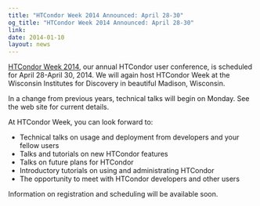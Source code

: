 ```yaml
---
title: "HTCondor Week 2014 Announced: April 28-30"
og_title: "HTCondor Week 2014 Announced: April 28-30"
link: 
date: 2014-01-10
layout: news
---
```


<p> <a href="http://research.cs.wisc.edu/htcondor/HTCondorWeek2014/index.html" data-proofer-ignore>HTCondor Week 2014</a>, our annual HTCondor user conference, is scheduled for April 28-April 30, 2014.  We will again host HTCondor Week at the Wisconsin Institutes for Discovery in beautiful Madison, Wisconsin.  <p>In a change from previous years, technical talks will begin on Monday.  See the web site for current details.  <p>At HTCondor Week, you can look forward to:  <ul> <li>Technical talks on usage and deployment from developers and   your fellow users</li> <li>Talks and tutorials on new HTCondor features</li> <li>Talks on future plans for HTCondor</li> <li>Introductory tutorials on using and administrating HTCondor</li> <li>The opportunity to meet with HTCondor developers and other users</li> </ul> <p>Information on registration and scheduling will be available soon. 
